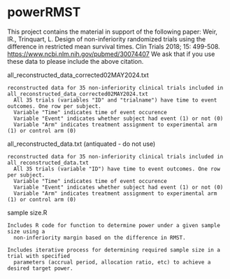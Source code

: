# powerRMST

This project contains the material in support of the following paper: Weir, IR., Trinquart, L. Design of non-inferiority randomized trials using the difference in restricted mean survival times. Clin Trials 2018; 15: 499-508. https://www.ncbi.nlm.nih.gov/pubmed/30074407
We ask that if you use these data to please include the above citation. 

all_reconstructed_data_corrected02MAY2024.txt

    reconstructed data for 35 non-inferiority clinical trials included in all_reconstructed_data_corrected02MAY2024.txt
      All 35 trials (variables "ID" and "trialname") have time to event outcomes. One row per subject. 
      Variable "Time" indicates time of event occurence
      Variable "Event" indicates whether subject had event (1) or not (0)
      Variable "Arm" indicates treatment assignment to experimental arm (1) or control arm (0)

all_reconstructed_data.txt (antiquated - do not use)

    reconstructed data for 35 non-inferiority clinical trials included in all_reconstructed_data.txt
      All 35 trials (variable "ID") have time to event outcomes. One row per subject. 
      Variable "Time" indicates time of event occurence
      Variable "Event" indicates whether subject had event (1) or not (0)
      Variable "Arm" indicates treatment assignment to experimental arm (1) or control arm (0)
   
sample size.R 
  
    Includes R code for function to determine power under a given sample size using a 
      non-inferiority margin based on the difference in RMST. 
    
    Includes iterative process for determining required sample size in a trial with specified 
      parameters (accrual period, allocation ratio, etc) to achieve a desired target power. 
    
